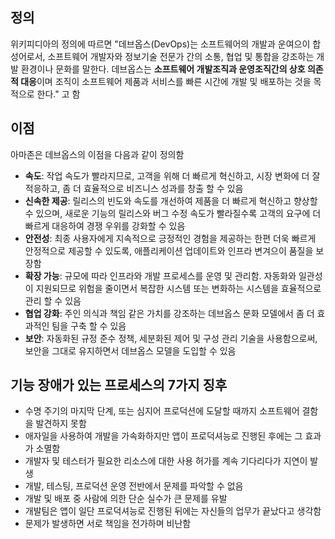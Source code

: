 ## 정의

위키피디아의 정의에 따르면 "데브옵스(DevOps)는 소프트웨어의 개발과 운여으이 합성어로서, 소프트웨어 개발자와 정보기술 전문가 간의 소통, 협업 및 통합을 강조하는 개발 환경이나 문화를 말한다. 데브옵스는 **소프트웨어 개발조직과 운영조직간의 상호 의존적 대응**이며 조직이 소프트웨어 제품과 서비스를 빠른 시간에 개발 및 배포하는 것을 목적으로 한다." 고 함


## 이점

아마존은 데브옵스의 이점을 다음과 같이 정의함

- **속도**: 작업 속도가 빨라지므로, 고객을 위해 더 빠르게 혁신하고, 시장 변화에 더 잘 적응하고, 좀 더 효율적으로 비즈니스 성과를 창출 할 수 있음
- **신속한 제공**: 릴리스의 빈도와 속도를 개선하여 제품을 더 빠르게 혁신하고 향상할 수 있으며, 새로운 기능의 릴리스와 버그 수정 속도가 빨라질수록 고객의 요구에 더 빠르게 대응하여 경쟁 우위를 강화할 수 있음
- **안전성**: 최종 사용자에게 지속적으로 긍정적인 경험을 제공하는 한편 더욱 빠르게 안정적으로 제공할 수 있도록, 애플리케이션 업데이트와 인프라 변겨으이 품질을 보장함
- **확장 가능**: 규모에 따라 인프라와 개발 프로세스를 운영 및 관리함. 자동화와 일관성이 지원되므로 위험을 줄이면서 복잡한 시스템 또는 변화하는 시스템을 효율적으로 관리 할 수 있음
- **협업 강화**: 주인 의식과 책임 같은 가치를 강조하는 데브옵스 문화 모델에서 좀 더 효과적인 팀을 구축 할 수 있음
- **보안**: 자동화된 규정 준수 정책, 세분화된 제어 및 구성 관리 기술을 사용함으로써, 보안을 그대로 유지하면서 데브옵스 모델을 도입할 수 있음


## 기능 장애가 있는 프로세스의 7가지 징후

- 수명 주기의 마지막 단계, 또는 심지어 프로덕션에 도달할 때까지 소프트웨어 결함을 발견하지 못함
- 애자일을 사용하여 개발을 가속화하지만 앱이 프로덕셔능로 진행된 후에는 그 효과가 소멸함
- 개발자 및 테스터가 필요한 리소스에 대한 사용 허가를 계속 기다리다가 지연이 발생
- 개발, 테스팅, 프로덕션 운영 전반에서 문제를 파악할 수 없음
- 개발 및 배포 중 사람에 의한 단순 실수가 큰 문제를 유발
- 개발팀은 앱이 일단 프로덕셔능로 진행된 뒤에는 자신들의 업무가 끝났다고 생각함
- 문제가 발생하면 서로 책임을 전가하며 비난함